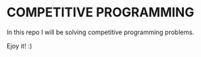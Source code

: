 # COMPETITIVE PROGRAMMING

In this repo I will be solving competitive programming problems.

Ejoy it! :)